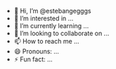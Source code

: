 - 👋 Hi, I’m @estebangegggs
- 👀 I’m interested in ...
- 🌱 I’m currently learning ...
- 💞️ I’m looking to collaborate on ...
- 📫 How to reach me ...
- 😄 Pronouns: ...
- ⚡ Fun fact: ...

<!---
estebangegggs/estebangegggs is a ✨ special ✨ repository because its `README.md` (this file) appears on your GitHub profile.
You can click the Preview link to take a look at your changes.
--->
